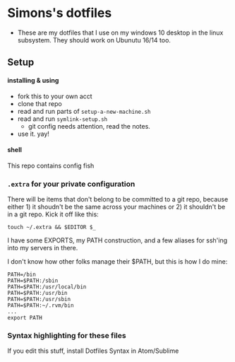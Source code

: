 # Simons's dotfiles

* These are my dotfiles that I use on my windows 10 desktop in the linux subsystem. They should work on Ubunutu 16/14 too.

## Setup
#### installing & using

* fork this to your own acct
* clone that repo
* read and run parts of `setup-a-new-machine.sh`
* read and run `symlink-setup.sh`
  * git config needs attention, read the notes.
* use it. yay!

#### shell

This repo contains config fish


### `.extra` for your private configuration

There will be items that don't belong to be committed to a git repo, because either 1) it shoudn't be the same across your machines or 2) it shouldn't be in a git repo. Kick it off like this:

`touch ~/.extra && $EDITOR $_`

I have some EXPORTS, my PATH construction, and a few aliases for ssh'ing into my servers in there.

I don't know how other folks manage their $PATH, but this is how I do mine:

```shell
PATH=/bin
PATH=$PATH:/sbin
PATH=$PATH:/usr/local/bin
PATH=$PATH:/usr/bin
PATH=$PATH:/usr/sbin
PATH=$PATH:~/.rvm/bin
...
export PATH
```

### Syntax highlighting for these files

If you edit this stuff, install Dotfiles Syntax in Atom/Sublime
